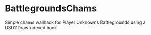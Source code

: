 # BattlegroundsChams
Simple chams wallhack for Player Unknowns Battlegrounds using a D3D11DrawIndexed hook
